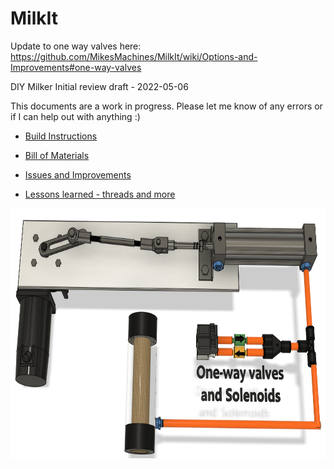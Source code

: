 # MilkIt

Update to one way valves here: https://github.com/MikesMachines/MilkIt/wiki/Options-and-Improvements#one-way-valves


DIY Milker Initial review draft - 2022-05-06

This documents are a work in progress. Please let me know of any errors or if I can help out with anything :) <P>
 
- <a href="https://github.com/MikesMachines/MilkIt/blob/main/DIY%20Milker%20V0.1%20.pdf">Build Instructions</a> <p>
- <a href="https://github.com/MikesMachines/MilkIt/blob/main/DIY%20Milker%20Parts%20List.csv">Bill of Materials</a> <P>
- <a href="https://github.com/MikesMachines/MilkIt/wiki/Options-and-Improvements"> Issues and Improvements</a> <P>
- <a href="https://github.com/MikesMachines/MilkIt/wiki/Lessons-learned"> Lessons learned - threads and more </a> <P>

<img src="https://github.com/MikesMachines/MilkIt/blob/main/media/MilkIT_SCModel.png" alt="SC Cylinder Model" height="400">


